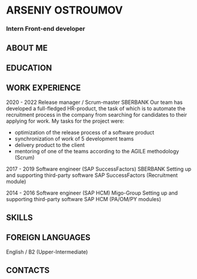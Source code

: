 # ARSENIY OSTROUMOV
### Intern Front-end developer
## ABOUT ME
## EDUCATION
## WORK EXPERIENCE


2020 - 2022
Release manager / Scrum-master
SBERBANK
Our team has developed a full-fledged HR-product, the task of which is to automate the recruitment process in the company from searching for candidates to their applying for work. My tasks for the project were:
* optimization of the release process of a software product
* synchronization of work of 5 development teams
* delivery product to the client
* mentoring of one of the teams according to the AGILE methodology (Scrum)

2017 - 2019
Software engineer (SAP SuccessFactors)
SBERBANK
Setting up and supporting third-party software SAP SuccessFactors (Recruitment module)

2014 - 2016
Software engineer (SAP HCM)
Migo-Group
Setting up and supporting third-party software SAP HCM (PA/OM/PY modules)


## SKILLS
## FOREIGN LANGUAGES


English / B2 (Upper-Intermediate)


## CONTACTS